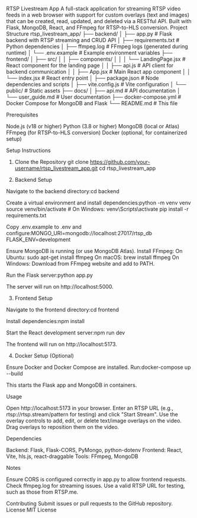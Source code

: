 RTSP Livestream App
A full-stack application for streaming RTSP video feeds in a web browser with support for custom overlays (text and images) that can be created, read, updated, and deleted via a RESTful API. Built with Flask, MongoDB, React, and FFmpeg for RTSP-to-HLS conversion.
Project Structure
rtsp_livestream_app/
├── backend/
│   ├── app.py                # Flask backend with RTSP streaming and CRUD API
│   ├── requirements.txt      # Python dependencies
│   ├── ffmpeg.log            # FFmpeg logs (generated during runtime)
│   └── .env.example          # Example environment variables
├── frontend/
│   ├── src/
│   │   ├── components/
│   │   │   └── LandingPage.jsx  # React component for the landing page
│   │   ├── api.js            # API client for backend communication
│   │   ├── App.jsx           # Main React app component
│   │   └── index.jsx         # React entry point
│   ├── package.json          # Node dependencies and scripts
│   ├── vite.config.js        # Vite configuration
│   └── public/               # Static assets
├── docs/
│   ├── api.md                # API documentation
│   └── user_guide.md         # User documentation
├── docker-compose.yml        # Docker Compose for MongoDB and Flask
└── README.md                 # This file

Prerequisites

Node.js (v18 or higher)
Python (3.8 or higher)
MongoDB (local or Atlas)
FFmpeg (for RTSP-to-HLS conversion)
Docker (optional, for containerized setup)

Setup Instructions
1. Clone the Repository
git clone https://github.com/your-username/rtsp_livestream_app.git
cd rtsp_livestream_app

2. Backend Setup

Navigate to the backend directory:cd backend


Create a virtual environment and install dependencies:python -m venv venv
source venv/bin/activate  # On Windows: venv\Scripts\activate
pip install -r requirements.txt


Copy .env.example to .env and configure:MONGO_URI=mongodb://localhost:27017/rtsp_db
FLASK_ENV=development


Ensure MongoDB is running (or use MongoDB Atlas).
Install FFmpeg:
On Ubuntu: sudo apt-get install ffmpeg
On macOS: brew install ffmpeg
On Windows: Download from FFmpeg website and add to PATH.


Run the Flask server:python app.py

The server will run on http://localhost:5000.

3. Frontend Setup

Navigate to the frontend directory:cd frontend


Install dependencies:npm install


Start the React development server:npm run dev

The frontend will run on http://localhost:5173.

4. Docker Setup (Optional)

Ensure Docker and Docker Compose are installed.
Run:docker-compose up --build

This starts the Flask app and MongoDB in containers.

Usage

Open http://localhost:5173 in your browser.
Enter an RTSP URL (e.g., rtsp://rtsp.stream/pattern for testing) and click "Start Stream".
Use the overlay controls to add, edit, or delete text/image overlays on the video.
Drag overlays to reposition them on the video.

Dependencies

Backend: Flask, Flask-CORS, PyMongo, python-dotenv
Frontend: React, Vite, hls.js, react-draggable
Tools: FFmpeg, MongoDB

Notes

Ensure CORS is configured correctly in app.py to allow frontend requests.
Check ffmpeg.log for streaming issues.
Use a valid RTSP URL for testing, such as those from RTSP.me.

Contributing
Submit issues or pull requests to the GitHub repository.
License
MIT License